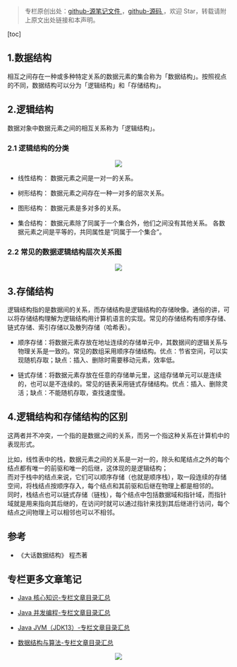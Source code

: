 > 专栏原创出处：[github-源笔记文件 ](https://github.com/GourdErwa/review-notes) ，[github-源码 ](https://github.com/GourdErwa/leetcode)，欢迎 Star，转载请附上原文出处链接和本声明。

[toc]
## 1.数据结构
相互之间存在一种或多种特定关系的数据元素的集合称为「数据结构」。按照视点的不同，数据结构可以分为「逻辑结构」和「存储结构」。

## 2.逻辑结构

数据对象中数据元素之间的相互关系称为「逻辑结构」。

### 2.1 逻辑结构的分类
<div align="center">
    <img src="https://ipic-review-notes.oss-cn-beijing.aliyuncs.com/%E6%95%B0%E6%8D%AE%E7%BB%93%E6%9E%84_4%E7%A7%8D%E5%9F%BA%E6%9C%AC%E6%9C%BA%E6%9E%84%E5%85%B3%E7%B3%BB%E5%9B%BE.png">
</div>

- 线性结构：
  数据元素之间是一对一的关系。

- 树形结构：
  数据元素之间存在一种一对多的层次关系。

- 图形结构：
  数据元素是多对多的关系。

- 集合结构：
  数据元素除了同属于一个集合外，他们之间没有其他关系。  各数据元素之间是平等的，共同属性是“同属于一个集合”。
  
### 2.2 常见的数据逻辑结构层次关系图
<div align="center">
    <img src="https://ipic-review-notes.oss-cn-beijing.aliyuncs.com/%E6%95%B0%E6%8D%AE%E7%BB%93%E6%9E%84_%E9%80%BB%E8%BE%91%E7%BB%93%E6%9E%84%E5%85%B3%E7%B3%BB%E5%9B%BE.png">
</div>

## 3.存储结构
逻辑结构指的是数据间的关系，而存储结构是逻辑结构的存储映像。通俗的讲，可以将存储结构理解为逻辑结构用计算机语言的实现。常见的存储结构有顺序存储、链式存储、索引存储以及散列存储（哈希表）。
 
- 顺序存储：将数据元素存放在地址连续的存储单元中，其数据间的逻辑关系与物理关系是一致的。常见的数组采用顺序存储结构。优点：节省空间，可以实现随机存取；缺点：插入、删除时需要移动元素，效率低。

- 链式存储：将数据元素存放在任意的存储单元里，这组存储单元可以是连续的，也可以是不连续的。常见的链表采用链式存储结构。优点：插入、删除灵活；缺点：不能随机存取，查找速度慢。

## 4.逻辑结构和存储结构的区别　
这两者并不冲突，一个指的是数据之间的关系，而另一个指这种关系在计算机中的表现形式。

比如，线性表中的栈，数据元素之间的关系是一对一的，除头和尾结点之外的每个结点都有唯一的前驱和唯一的后继，这体现的是逻辑结构；  
而对于栈中的结点来说，它们可以顺序存储（也就是顺序栈），取一段连续的存储空间，将栈结点按顺序存入，每个结点和其前驱和后继在物理上都是相邻的。  
同时，栈结点也可以链式存储（链栈），每个结点中包括数据域和指针域，而指针域就是用来指向其后继的，在访问时就可以通过指针来找到其后继进行访问，每个结点之间物理上可以相邻也可以不相邻。

## 参考
- 《大话数据结构》 程杰著

## 专栏更多文章笔记
- [Java 核心知识-专栏文章目录汇总 ](https://gourderwa.blog.csdn.net/article/details/104020339)

- [Java 并发编程-专栏文章目录汇总 ](https://blog.csdn.net/xiaohulunb/article/details/103594468)

- [Java JVM（JDK13）-专栏文章目录汇总 ](https://blog.csdn.net/xiaohulunb/article/details/103828570)

- [数据结构与算法-专栏文章目录汇总 ](https://blog.csdn.net/xiaohulunb/article/details/104368031)

<div align="center">
    <img src="https://blog-review-notes.oss-cn-beijing.aliyuncs.com/gourderwa.footer.jpeg">
</div>